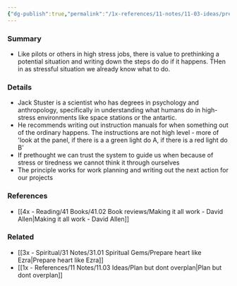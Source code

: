 ```yaml
---
{"dg-publish":true,"permalink":"/1x-references/11-notes/11-03-ideas/prethink-situations-and-write-down-the-steps-to-do/","title":"Prethink situations and write down the steps to do","created":"2024-02-14T20:18:25.312+03:00","updated":"2024-02-14T20:18:25.312+03:00"}
---
```



### Summary
- Like pilots or others in high stress jobs, there is value to prethinking a potential situation and writing down the steps do do if it happens. THen in as stressful situation we already know what to do.

### Details
- Jack Stuster is a scientist who has degrees in psychology and anthropology, specifically in understanding what humans do in high-stress environments like space stations or the antartic.
- He recommends writing out instruction manuals for when something out of the ordinary happens. The instructions are not high level - more of 'look at the panel, if there is a a green light do A, if there is a red light do B'
- If prethought we can trust the system to guide us when because of stress or tiredness we cannot think it through ourselves
- The principle works for work planning and writing out the next action for our projects

### References
- [[4x - Reading/41 Books/41.02 Book reviews/Making it all work - David Allen\|Making it all work - David Allen]]

### Related
- [[3x - Spiritual/31 Notes/31.01 Spiritual Gems/Prepare heart like Ezra\|Prepare heart like Ezra]]
- [[1x - References/11 Notes/11.03 Ideas/Plan but dont overplan\|Plan but dont overplan]]